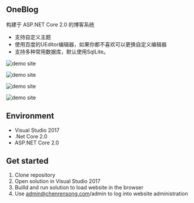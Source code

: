 
## OneBlog
构建于 ASP.NET Core 2.0 的博客系统
 * 支持自定义主题
 * 使用百度的UEditor编辑器，如果你都不喜欢可以更换自定义编辑器
 * 支持多种常用数据库，默认使用SqlLite。


![demo site](http://cdn.huafenfei.com/oneblog_001.png)

![demo site](http://cdn.huafenfei.com/oneblog_002.png)

![demo site](http://cdn.huafenfei.com/oneblog_003.png)

![demo site](http://cdn.huafenfei.com/oneblog_004.png)


## Environment
  * Visual Studio 2017
  * .Net Core 2.0
  * ASP.NET Core 2.0

## Get started
  1. Clone repository
  2. Open solution in Visual Studio 2017
  3. Builld and run solution to load website in the browser
  4. Use admin@chenrensong.com/admin to log into website administration
